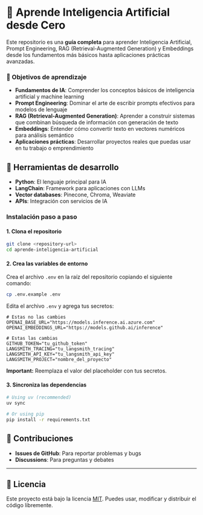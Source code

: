 # 🚀 Aprende Inteligencia Artificial desde Cero

Este repositorio es una **guía completa** para aprender Inteligencia Artificial, Prompt Engineering, RAG (Retrieval-Augmented Generation) y Embeddings desde los fundamentos más básicos hasta aplicaciones prácticas avanzadas.

### 🎯 Objetivos de aprendizaje

- **Fundamentos de IA**: Comprender los conceptos básicos de inteligencia artificial y machine learning
- **Prompt Engineering**: Dominar el arte de escribir prompts efectivos para modelos de lenguaje
- **RAG (Retrieval-Augmented Generation)**: Aprender a construir sistemas que combinan búsqueda de información con generación de texto
- **Embeddings**: Entender cómo convertir texto en vectores numéricos para análisis semántico
- **Aplicaciones prácticas**: Desarrollar proyectos reales que puedas usar en tu trabajo o emprendimiento

## 🔧 Herramientas de desarrollo

- **Python**: El lenguaje principal para IA
- **LangChain**: Framework para aplicaciones con LLMs
- **Vector databases**: Pinecone, Chroma, Weaviate
- **APIs**: Integración con servicios de IA

### Instalación paso a paso

#### 1. Clona el repositorio

```bash
git clone <repository-url>
cd aprende-inteligencia-artificial
```

#### 2. Crea las variables de entorno

Crea el archivo `.env` en la raíz del repositorio copiando el siguiente comando:

```bash
cp .env.example .env
```

Edita el archivo `.env` y agrega tus secretos:

```env
# Estas no las cambies
OPENAI_BASE_URL="https://models.inference.ai.azure.com"
OPENAI_EMBEDDINGS_URL="https://models.github.ai/inference"

# Estas las cambias
GITHUB_TOKEN="tu_github_token"
LANGSMITH_TRACING="tu_langsmith_tracing"
LANGSMITH_API_KEY="tu_langsmith_api_key"
LANGSMITH_PROJECT="nombre_del_proyecto"
```

**Important:** Reemplaza el valor del placeholder con tus secretos.

#### 3. Sincroniza las dependencias

```bash
# Using uv (recommended)
uv sync

# Or using pip
pip install -r requirements.txt
```

## 🤝 Contribuciones

- **Issues de GitHub**: Para reportar problemas y bugs
- **Discussions**: Para preguntas y debates

---

## 📄 Licencia

Este proyecto está bajo la licencia [MIT](LICENSE). Puedes usar, modificar y distribuir el código libremente.
